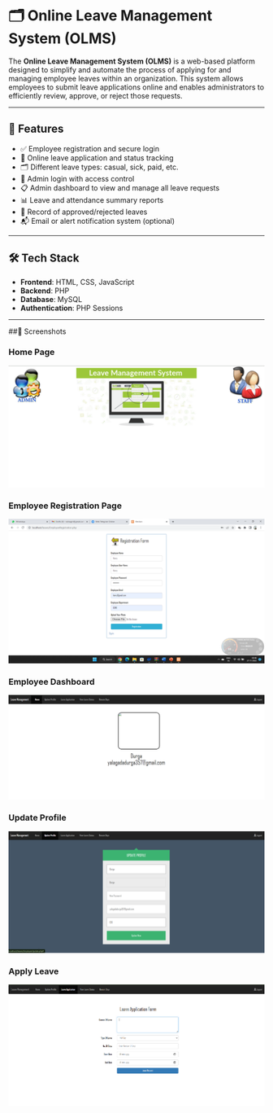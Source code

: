 # 🗂️ Online Leave Management System (OLMS)

The **Online Leave Management System (OLMS)** is a web-based platform designed to simplify and automate the process of applying for and managing employee leaves within an organization. This system allows employees to submit leave applications online and enables administrators to efficiently review, approve, or reject those requests.

---

## 🚀 Features

- ✅ Employee registration and secure login
- 📅 Online leave application and status tracking
- 🗂️ Different leave types: casual, sick, paid, etc.
- 🔐 Admin login with access control
- 📋 Admin dashboard to view and manage all leave requests
- 📊 Leave and attendance summary reports
- 📂 Record of approved/rejected leaves
- 📬 Email or alert notification system (optional)

---

## 🛠️ Tech Stack

- **Frontend**: HTML, CSS, JavaScript  
- **Backend**: PHP  
- **Database**: MySQL  
- **Authentication**: PHP Sessions  

---

##📸 Screenshots

### Home Page
![Home Page](https://github.com/KranthiVidnagiri/OLMS/blob/main/ScreenShots/Screenshot%202025-06-04%20140028.png)


### Employee Registration Page
![ERP](https://github.com/KranthiVidnagiri/OLMS/blob/main/ScreenShots/Screenshot%20(61).png)


### Employee Dashboard
![ED](https://github.com/KranthiVidnagiri/OLMS/blob/main/ScreenShots/Screenshot%202025-06-04%20140744.png)


### Update Profile
![UED](https://github.com/KranthiVidnagiri/OLMS/blob/main/ScreenShots/Screenshot%202025-06-04%20140816.png)


### Apply Leave
![AL](https://github.com/KranthiVidnagiri/OLMS/blob/main/ScreenShots/Screenshot%202025-06-04%20140838.png)



